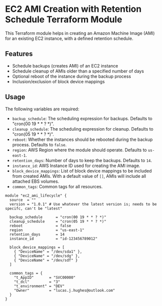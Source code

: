 # EC2 AMI Creation with Retention Schedule Terraform Module

This Terraform module helps in creating an Amazon Machine Image (AMI) for an existing EC2 instance, with a defined retention schedule.

## Features

- Schedule backups (creates AMI) of an EC2 instance
- Schedule cleanup of AMIs older than a specified number of days
- Optional reboot of the instance during the backup process
- Inclusion/exclusion of block device mappings

## Usage

The following variables are required:

- `backup_schedule`: The scheduling expression for backups. Defaults to "cron(00 19 * * ? *)".
- `cleanup_schedule`: The scheduling expression for cleanup. Defaults to "cron(05 19 * * ? *)".
- `reboot`: Whether the instances should be rebooted during the backup process. Defaults to `false`.
- `region`: AWS Region where the module should operate. Defaults to `us-east-1`.
- `retention_days`: Number of days to keep the backups. Defaults to `14`.
- `instance_id`: AWS Instance ID used for creating the AMI image. 
- `block_device_mappings`: List of block device mappings to be included from created AMIs. With a default value of `[]`, AMIs will include all attached EBS volumes.
- `common_tags`: Common tags for all resources.

```hcl
module "ec2_ami_lifecycle" {
  source  = ""
  version = "1.0.1" # Use whatever the latest version is; needs to be specifc, can't be "latest"

  backup_schedule      = "cron(00 19 * * ? *)"
  cleanup_schedule     = "cron(05 19 * * ? *)"
  reboot               = false
  region               = "us-east-1"
  retention_days       = 14
  instance_id          = "id-123456789012"

  block_device_mappings = [
    { "DeviceName" = "/dev/sda1" },
    { "DeviceName" = "/dev/sdg" },
    { "DeviceName" = "/dev/sdf" }
  ]

  common_tags = {
    "t_AppID"       = "SVC00000"
    "t_dcl"         = "3"
    "t_environment" = "DEV"
    "Owner"         = "lucas.j.hughes@outlook.com"
  }
}
